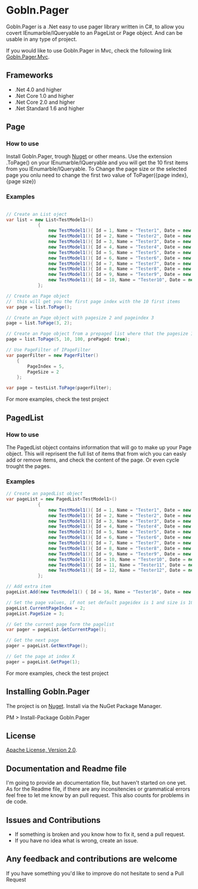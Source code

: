 # Gobln.Pager

Gobln.Pager is a .Net easy to use pager library written in C#, to allow you covert IEnumarble/IQueryable to an PageList or Page object.
And can be usable in any type of project.

If you would like to use Gobln.Pager in Mvc, check the following link [Gobln.Pager.Mvc](https://nuget.org/packages/Gobln.Pager.Mvc).

## Frameworks

* .Net 4.0 and higher
* .Net Core 1.0 and higher
* .Net Core 2.0 and higher
* .Net Standard 1.6 and higher

## Page

### How to use

Install Gobln.Pager, trough [Nuget](https://nuget.org/) or other means.
Use the extension .ToPage() on your IEnumarble/IQueryable and you will get the 10 first items from you IEnumarble/IQueryable.
To Change the page size or the selected page you onlu need to change the first two value of ToPager({page index}, {page size})

### Examples

```csharp

// Create an List oject
var list = new List<TestModel1>()
            {
                new TestModel1(){ Id = 1, Name = "Tester1", Date = new DateTime( 2015, 5,1 ) },
                new TestModel1(){ Id = 2, Name = "Tester2", Date = new DateTime( 2015, 5,2 ) },
                new TestModel1(){ Id = 3, Name = "Tester3", Date = new DateTime( 2015, 5,3 ) },
                new TestModel1(){ Id = 4, Name = "Tester4", Date = new DateTime( 2015, 5,4 ) },
                new TestModel1(){ Id = 5, Name = "Tester5", Date = new DateTime( 2015, 5,5 ) },
                new TestModel1(){ Id = 6, Name = "Tester6", Date = new DateTime( 2015, 5,1 ) },
                new TestModel1(){ Id = 7, Name = "Tester7", Date = new DateTime( 2015, 5,2 ) },
                new TestModel1(){ Id = 8, Name = "Tester8", Date = new DateTime( 2015, 5,3 ) },
                new TestModel1(){ Id = 9, Name = "Tester9", Date = new DateTime( 2015, 5,4 ) },
                new TestModel1(){ Id = 10, Name = "Tester10", Date = new DateTime( 2015, 5,5 ) },
            };

// Create an Page object
//  this will get you the first page index with the 10 first items
var page = list.ToPage();

// Create an Page object with pagesize 2 and pageindex 3
page = list.ToPage(3, 2);

// Create an Page object from a prepaged list where that the pagesize 10, pageindex 10 and the total item count 100
page = list.ToPage(5, 10, 100, prePaged: true);

// Use PageFilter of IPageFilter
var pagerFilter = new PagerFilter()
    {
        PageIndex = 5,
        PageSize = 2
    };

var page = testList.ToPage(pagerFilter);

```

For more examples, check the test project

## PagedList

### How to use

The PagedList object contains information that will go to make up your Page object.
This will reprisent the full list of items that from wich you can easly add or remove items, and check the content of the page.
Or even cycle trought the pages.  

### Examples

```csharp
// Create an pagedList object
var pageList = new PagedList<TestModel1>()
            {
                new TestModel1(){ Id = 1, Name = "Tester1", Date = new DateTime( 2016, 5,1 ) },
                new TestModel1(){ Id = 2, Name = "Tester2", Date = new DateTime( 2016, 5,2 ) },
                new TestModel1(){ Id = 3, Name = "Tester3", Date = new DateTime( 2016, 5,3 ) },
                new TestModel1(){ Id = 4, Name = "Tester4", Date = new DateTime( 2016, 5,4 ) },
                new TestModel1(){ Id = 5, Name = "Tester5", Date = new DateTime( 2016, 5,5 ) },
                new TestModel1(){ Id = 6, Name = "Tester6", Date = new DateTime( 2016, 5,3 ) },
                new TestModel1(){ Id = 7, Name = "Tester7", Date = new DateTime( 2016, 5,4 ) },
                new TestModel1(){ Id = 8, Name = "Tester8", Date = new DateTime( 2016, 5,5 ) },
                new TestModel1(){ Id = 9, Name = "Tester9", Date = new DateTime( 2016, 5,5 ) },
                new TestModel1(){ Id = 10, Name = "Tester10", Date = new DateTime( 2016, 5,3 ) },
                new TestModel1(){ Id = 11, Name = "Tester11", Date = new DateTime( 2016, 5,4 ) },
                new TestModel1(){ Id = 12, Name = "Tester12", Date = new DateTime( 2016, 5,5 ) },
            };

// Add extra item
pageList.Add(new TestModel1() { Id = 16, Name = "Tester16", Date = new DateTime(2015, 5, 5) });

// Set the page values, if not set default pageidex is 1 and size is 10
pageList.CurrentPageIndex = 2;
pageList.PageSize = 3;

// Get the current page form the pagelist
var pager = pageList.GetCurrentPage();

// Get the next page
pager = pageList.GetNextPage();

// Get the page at index X
pager = pageList.GetPage(1);

```

For more examples, check the test project

## Installing Gobln.Pager

The project is on [Nuget](https://www.nuget.org/packages/Gobln.Pager/). Install via the NuGet Package Manager.

PM > Install-Package Gobln.Pager

## License

[Apache License, Version 2.0](http://opensource.org/licenses/Apache-2.0).

## Documentation and Readme file

I'm going to provide an documentation file, but haven't started on one yet.
As for the Readme file, if there are any inconsitencies or grammatical errors feel free to let me know by an pull request. This also counts for problems in de code.

## Issues and Contributions

* If something is broken and you know how to fix it, send a pull request.
* If you have no idea what is wrong, create an issue.

## Any feedback and contributions are welcome

If you have something you'd like to improve do not hesitate to send a Pull Request